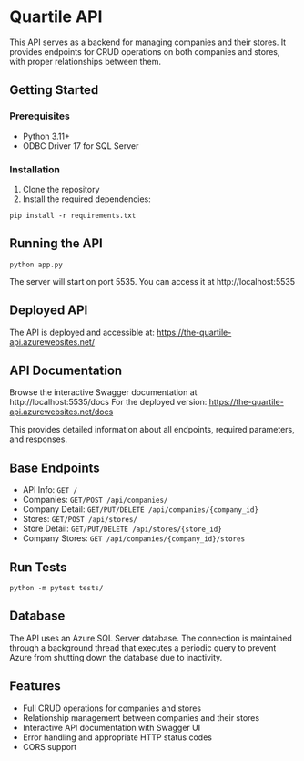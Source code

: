 # Quartile API

This API serves as a backend for managing companies and their stores. It provides endpoints for CRUD operations on both companies and stores, with proper relationships between them.

## Getting Started

### Prerequisites
- Python 3.11+
- ODBC Driver 17 for SQL Server

### Installation
1. Clone the repository
2. Install the required dependencies:
```
pip install -r requirements.txt
```

## Running the API
```
python app.py
```
The server will start on port 5535. You can access it at http://localhost:5535

## Deployed API
The API is deployed and accessible at: https://the-quartile-api.azurewebsites.net/

## API Documentation
Browse the interactive Swagger documentation at http://localhost:5535/docs
For the deployed version: https://the-quartile-api.azurewebsites.net/docs

This provides detailed information about all endpoints, required parameters, and responses.

## Base Endpoints
- API Info: `GET /`
- Companies: `GET/POST /api/companies/`
- Company Detail: `GET/PUT/DELETE /api/companies/{company_id}`
- Stores: `GET/POST /api/stores/`
- Store Detail: `GET/PUT/DELETE /api/stores/{store_id}`
- Company Stores: `GET /api/companies/{company_id}/stores`

## Run Tests
```
python -m pytest tests/
```

## Database
The API uses an Azure SQL Server database. The connection is maintained through a background thread that executes a periodic query to prevent Azure from shutting down the database due to inactivity.

## Features
- Full CRUD operations for companies and stores
- Relationship management between companies and their stores
- Interactive API documentation with Swagger UI
- Error handling and appropriate HTTP status codes
- CORS support 